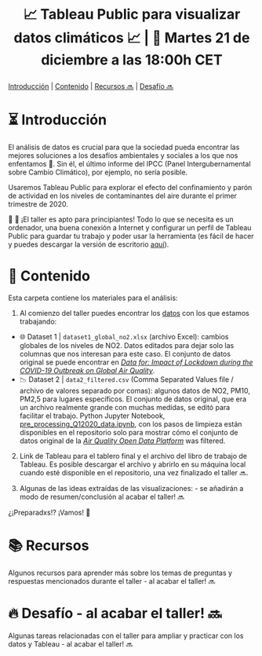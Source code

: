 # <p align="center"> 📈 Tableau Public para visualizar datos climáticos 📈 | 📍 Martes 21 de diciembre a las 18:00h CET
            
[Introducción](#a-bullet) | [Contenido](#b-bullet)  |  [Recursos 🔜](#c-bullet) | [Desafío 🔜](#d-bullet)
            
# :hourglass_flowing_sand: Introducción <a name="a-bullet"/>
El análisis de datos es crucial para que la sociedad pueda encontrar las mejores soluciones a los desafíos ambientales y sociales a los que nos enfentamos 🎯. Sin él, el último informe del IPCC (Panel Intergubernamental sobre Cambio Climático), por ejemplo, no sería posible.

Usaremos Tableau Public para explorar el efecto del confinamiento y parón de actividad en los niveles de contaminantes del aire durante el primer trimestre de 2020.

📌 📌 ¡El taller es apto para principiantes! Todo lo que se necesita es un ordenador, una buena conexión a Internet y configurar un perfil de Tableau Public para guardar tu trabajo y poder usar la herramienta (es fácil de hacer y puedes descargar la versión de escritorio [aquí](https://public.tableau.com/s/)).

# :speech_balloon: Contenido <a name="b-bullet"/>
Esta carpeta contiene los materiales para el análisis:
  
1) Al comienzo del taller puedes encontrar los 
[datos](https://github.com/ang-ferriz/tableau-webinar-21diciembre21/tree/main/Datasets) con los que estamos trabajando:
- :globe_with_meridians: Dataset 1 | `dataset1_global_no2.xlsx` (archivo Excel): cambios globales de los niveles de NO2. Datos editados para dejar solo las columnas que nos interesan para este caso. El conjunto de datos original se puede encontrar en [_Data for: Impact of Lockdown during the COVID-19 Outbreak on Global Air Quality_](https://data.mendeley.com/datasets/wwjnw24xvk/1).
- :chart_with_downwards_trend: Dataset 2 | `data2_filtered.csv` (Comma Separated Values file / archivo de valores separado por comas): algunos datos de NO2, PM10, PM2,5 para lugares específicos. El conjunto de datos original, que era un archivo realmente grande con muchas medidas, se editó para facilitar el trabajo. Python Jupyter Notebook, [pre_processing_Q12020_data.ipynb](https://github.com/ang-ferriz/Tableau_Public_Workshop/blob/main/pre_processing_Q12020_data.ipynb), con los pasos de limpieza están disponibles en el repositorio solo para mostrar cómo el conjunto de datos original de la [_Air Quality Open Data Platform_](https://aqicn.org/data-platform/covid19/) was filtered.
            
2) Link de Tableau para el tablero final y el archivo del libro de trabajo de Tableau. Es posible descargar el archivo y abrirlo en su máquina local cuando esté disponible en el repositorio, una vez finalizado el taller 🔜.

3) Algunas de las ideas extraídas de las visualizaciones: - se añadirán a modo de resumen/conclusión al acabar el taller! 🔜
            
¿¡Preparadxs!? ¡Vamos! 🙌

# :books: Recursos <a name="c-bullet"/>
Algunos recursos para aprender más sobre los temas de preguntas y respuestas mencionados durante el taller - al acabar el taller! 🔜
            
# :fire: Desafío - al acabar el taller! 🔜 <a name="d-bullet"/>
Algunas tareas relacionadas con el taller para ampliar y practicar con los datos y Tableau - al acabar el taller! 🔜
